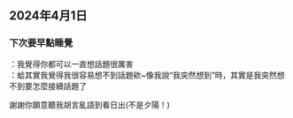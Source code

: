 ## 2024年4月1日
### 下次要早點睡覺

：我覺得你都可以一直想話題很厲害  
：蛤其實我覺得我很容易想不到話題欸~像我說“我突然想到”時，其實是我突然想不到要怎麼接續話題了  

謝謝你願意聽我胡言亂語到看日出(不是夕陽！)  